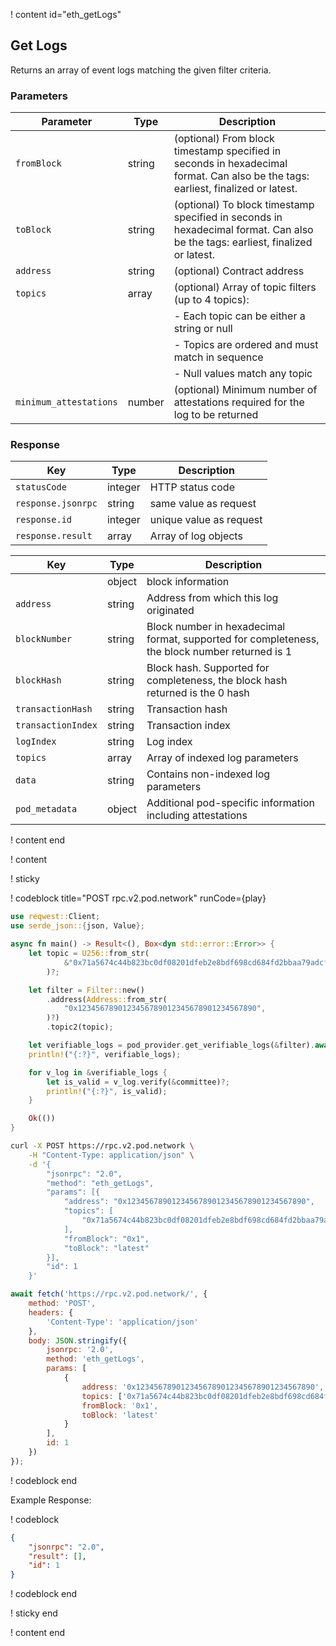 <script>
    async function play() {
        return fetch('https://rpc.v2.pod.network/', {
            method: 'POST',
            headers: {
                'Content-Type': 'application/json'
            },
            body: JSON.stringify({
                jsonrpc: '2.0',
                method: 'eth_getLogs',
                params: [{
                    address: '0x1234567890123456789012345678901234567890',
                    topics: [
                        '0x71a5674c44b823bc0df08201dfeb2e8bdf698cd684fd2bbaa79adcf2c99fc186'
                    ],
                    fromBlock: '0x1',
                    toBlock: 'latest'
                }],
                id: 1
            })
        });
    }
</script>

! content id="eth_getLogs"

## Get Logs

Returns an array of event logs matching the given filter criteria.

### Parameters

| Parameter                 | Type   | Description                                                                                                                      |
| ------------------------- | ------ | -------------------------------------------------------------------------------------------------------------------------------- |
| `fromBlock`            | string | (optional) From block timestamp specified in seconds in hexadecimal format. Can also be the tags: earliest, finalized or latest. |
| `toBlock`              | string | (optional) To block timestamp specified in seconds in hexadecimal format. Can also be the tags: earliest, finalized or latest.   |
| `address`              | string | (optional) Contract address                                                                                                      |
| `topics`               | array  | (optional) Array of topic filters (up to 4 topics):                                                                              |
|                           |        | - Each topic can be either a string or null                                                                                      |
|                           |        | - Topics are ordered and must match in sequence                                                                                  |
|                           |        | - Null values match any topic                                                                                                    |
| `minimum_attestations` | number | (optional) Minimum number of attestations required for the log to be returned                                                    |

### Response

| Key                | Type    | Description             |
| ------------------ | ------- | ----------------------- |
| `statusCode`       | integer | HTTP status code        |
| `response.jsonrpc` | string  | same value as request   |
| `response.id`      | integer | unique value as request |
| `response.result`  | array   | Array of log objects    |

| Key                   | Type   | Description                                                                                    |
| --------------------- | ------ | ---------------------------------------------------------------------------------------------- |
|                   | object | block information                                                                              |
| `address`          | string | Address from which this log originated                                                         |
| `blockNumber`      | string | Block number in hexadecimal format, supported for completeness, the block number returned is 1 |
| `blockHash`        | string | Block hash. Supported for completeness, the block hash returned is the 0 hash                  |
| `transactionHash`  | string | Transaction hash                                                                               |
| `transactionIndex` | string | Transaction index                                                                              |
| `logIndex`         | string | Log index                                                                                      |
| `topics`           | array  | Array of indexed log parameters                                                                |
| `data`             | string | Contains non-indexed log parameters                                                            |
| `pod_metadata`     | object | Additional pod-specific information including attestations                                     |

! content end

! content

! sticky

! codeblock title="POST rpc.v2.pod.network" runCode={play}

```rust alias="rust"
use reqwest::Client;
use serde_json::{json, Value};

async fn main() -> Result<(), Box<dyn std::error::Error>> {
    let topic = U256::from_str(
            &"0x71a5674c44b823bc0df08201dfeb2e8bdf698cd684fd2bbaa79adcf2c99fc186".to_string(),
        )?;

    let filter = Filter::new()
        .address(Address::from_str(
            "0x1234567890123456789012345678901234567890",
        )?)
        .topic2(topic);

    let verifiable_logs = pod_provider.get_verifiable_logs(&filter).await?;
    println!("{:?}", verifiable_logs);

    for v_log in &verifiable_logs {
        let is_valid = v_log.verify(&committee)?;
        println!("{:?}", is_valid);
    }

    Ok(())
}
```

```bash alias="curl"
curl -X POST https://rpc.v2.pod.network \
    -H "Content-Type: application/json" \
    -d '{
        "jsonrpc": "2.0",
        "method": "eth_getLogs",
        "params": [{
            "address": "0x1234567890123456789012345678901234567890",
            "topics": [
                "0x71a5674c44b823bc0df08201dfeb2e8bdf698cd684fd2bbaa79adcf2c99fc186"
            ],
            "fromBlock": "0x1",
            "toBlock": "latest"
        }],
        "id": 1
    }'
```

```js alias="javascript"
await fetch('https://rpc.v2.pod.network/', {
	method: 'POST',
	headers: {
		'Content-Type': 'application/json'
	},
	body: JSON.stringify({
		jsonrpc: '2.0',
		method: 'eth_getLogs',
		params: [
			{
				address: '0x1234567890123456789012345678901234567890',
				topics: ['0x71a5674c44b823bc0df08201dfeb2e8bdf698cd684fd2bbaa79adcf2c99fc186'],
				fromBlock: '0x1',
				toBlock: 'latest'
			}
		],
		id: 1
	})
});
```

! codeblock end

Example Response:

! codeblock

```json
{
	"jsonrpc": "2.0",
	"result": [],
	"id": 1
}
```

! codeblock end

! sticky end

! content end
